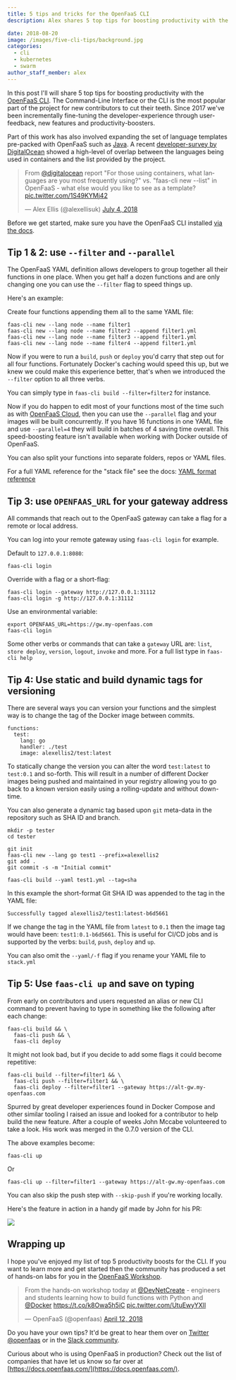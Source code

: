 ```yaml
---
title: 5 tips and tricks for the OpenFaaS CLI
description: Alex shares 5 top tips for boosting productivity with the OpenFaaS CLI. This post will feature some classic features and brand-new additions too.

date: 2018-08-20
image: /images/five-cli-tips/background.jpg
categories:
  - cli
  - kubernetes
  - swarm
author_staff_member: alex
---
```


In this post I'll will share 5 top tips for boosting productivity with the [OpenFaaS CLI](https://github.com/openfaas/faas-cli). The Command-Line Interface or the CLI is the most popular part of the project for new contributors to cut their teeth. Since 2017 we've been incrementally fine-tuning the developer-experience through user-feedback, new features and productivity-boosters.

Part of this work has also involved expanding the set of language templates pre-packed with OpenFaaS such as [Java](https://blog.alexellis.io/java-comes-to-openfaas/). A recent [developer-survey by DigitalOcean](https://www.digitalocean.com/currents/june-2018/) showed a high-level of overlap between the languages being used in containers and the list provided by the project.

<blockquote class="twitter-tweet" data-lang="en"><p lang="en" dir="ltr">From <a href="https://twitter.com/digitalocean?ref_src=twsrc%5Etfw">@digitalocean</a> report &quot;For those using containers, what languages are you most frequently using?&quot; vs. &quot;faas-cli new --list&quot; in OpenFaaS - what else would you like to see as a template? <a href="https://t.co/1S49KYMj42">pic.twitter.com/1S49KYMj42</a></p>&mdash; Alex Ellis (@alexellisuk) <a href="https://twitter.com/alexellisuk/status/1014412959798431744?ref_src=twsrc%5Etfw">July 4, 2018</a></blockquote>
<script async src="https://platform.twitter.com/widgets.js" charset="utf-8"></script>


Before we get started, make sure you have the OpenFaaS CLI installed [via the docs](https://docs.openfaas.com/cli/install/).

## Tip 1 &amp; 2: use `--filter` and `--parallel`

The OpenFaaS YAML definition allows developers to group together all their functions in one place. When you get half a dozen functions and are only changing one you can use the `--filter` flag to speed things up.

Here's an example:

Create four functions appending them all to the same YAML file:

```
faas-cli new --lang node --name filter1
faas-cli new --lang node --name filter2 --append filter1.yml
faas-cli new --lang node --name filter3 --append filter1.yml
faas-cli new --lang node --name filter4 --append filter1.yml
```

Now if you were to run a `build`, `push` or `deploy` you'd carry that step out for all four functions. Fortunately Docker's caching would speed this up, but we knew we could make this experience better, that's when we introduced the `--filter` option to all three verbs.

You can simply type in `faas-cli build --filter=filter2` for instance.

Now if you do happen to edit most of your functions most of the time such as with [OpenFaaS Cloud](https://github.com/openfaas/openfaas-cloud/blob/master/stack.yml), then you can use the `--parallel` flag and your images will be built concurrently. If you have 16 functions in one YAML file and use `--parallel=4` they will build in batches of 4 saving time overall. This speed-boosting feature isn't available when working with Docker outside of OpenFaaS.

You can also split your functions into separate folders, repos or YAML files.

For a full YAML reference for the "stack file" see the docs: [YAML format reference](https://docs.openfaas.com/reference/yaml/)

## Tip 3: use `OPENFAAS_URL` for your gateway address

All commands that reach out to the OpenFaaS gateway can take a flag for a remote or local address.

You can log into your remote gateway using `faas-cli login` for example.

Default to `127.0.0.1:8080`:

```
faas-cli login
```

Override with a flag or a short-flag:

```
faas-cli login --gateway http://127.0.0.1:31112
faas-cli login -g http://127.0.0.1:31112
```

Use an environmental variable:

```
export OPENFAAS_URL=https://gw.my-openfaas.com
faas-cli login
```

Some other verbs or commands that can take a `gateway` URL are: `list`, `store deploy`, `version`, `logout`, `invoke` and more. For a full list type in `faas-cli help` 

## Tip 4: Use static and build dynamic tags for versioning

There are several ways you can version your functions and the simplest way is to change the tag of the Docker image between commits.

```
functions:
  test:
    lang: go
    handler: ./test
    image: alexellis2/test:latest
```

To statically change the version you can alter the word `test:latest` to `test:0.1` and so-forth. This will result in a number of different Docker images being pushed and maintained in your registry allowing you to go back to a known version easily using a rolling-update and without down-time.

You can also generate a dynamic tag based upon `git` meta-data in the repository such as SHA ID and branch.

```
mkdir -p tester
cd tester

git init
faas-cli new --lang go test1 --prefix=alexellis2
git add .
git commit -s -m "Initial commit"

faas-cli build --yaml test1.yml --tag=sha
```

In this example the short-format Git SHA ID was appended to the tag in the YAML file:

```
Successfully tagged alexellis2/test1:latest-b6d5661
```

If we change the tag in the YAML file from `latest` to `0.1` then the image tag would have been: `test1:0.1-b6d5661`. This is useful for CI/CD jobs and is supported by the verbs: `build`, `push`, `deploy` and `up`.

You can also omit the `--yaml/-f` flag if you rename your YAML file to `stack.yml`

## Tip 5: Use `faas-cli up` and save on typing

From early on contributors and users requested an alias or new CLI command to prevent having to type in something like the following after each change:

```
faas-cli build && \
  faas-cli push && \
  faas-cli deploy
```

It might not look bad, but if you decide to add some flags it could become repetitive:


```
faas-cli build --filter=filter1 && \
  faas-cli push --filter=filter1 && \
  faas-cli deploy --filter=filter1 --gateway https://alt-gw.my-openfaas.com
```

Spurred by great developer experiences found in Docker Compose and other similar tooling I raised an issue and looked for a contributor to help build the new feature. After a couple of weeks John Mccabe volunteered to take a look. His work was merged in the 0.7.0 version of the CLI.

The above examples become:

```
faas-cli up
```

Or

```
faas-cli up --filter=filter1 --gateway https://alt-gw.my-openfaas.com
```

You can also skip the push step with `--skip-push` if you're working locally.

Here's the feature in action in a handy gif made by John for his PR:

![](https://user-images.githubusercontent.com/83862/44221456-71f81a80-a179-11e8-9153-31a35ee140aa.gif)

## Wrapping up

I hope you've enjoyed my list of top 5 productivity boosts for the CLI. If you want to learn more and get started then the community has produced a set of hands-on labs for you in the [OpenFaaS Workshop](https://github.com/openfaas/workshop). 

<blockquote class="twitter-tweet" data-lang="en"><p lang="en" dir="ltr">From the hands-on workshop today at <a href="https://twitter.com/DevNetCreate?ref_src=twsrc%5Etfw">@DevNetCreate</a> - engineers and students learning how to build functions with Python and <a href="https://twitter.com/Docker?ref_src=twsrc%5Etfw">@Docker</a> <a href="https://t.co/k8Owa5h5iC">https://t.co/k8Owa5h5iC</a> <a href="https://t.co/UtuEwyYXlI">pic.twitter.com/UtuEwyYXlI</a></p>&mdash; OpenFaaS (@openfaas) <a href="https://twitter.com/openfaas/status/984270331094315008?ref_src=twsrc%5Etfw">April 12, 2018</a></blockquote>
<script async src="https://platform.twitter.com/widgets.js" charset="utf-8"></script>

Do you have your own tips? It'd be great to hear them over on [Twitter @openfaas](https://twitter.com/openfaas) or in the [Slack community](https://docs.openfaas.com/community).

Curious about who is using OpenFaaS in production? Check out the list of companies that have let us know so far over at [https://docs.openfaas.com/](https://docs.openfaas.com/).
